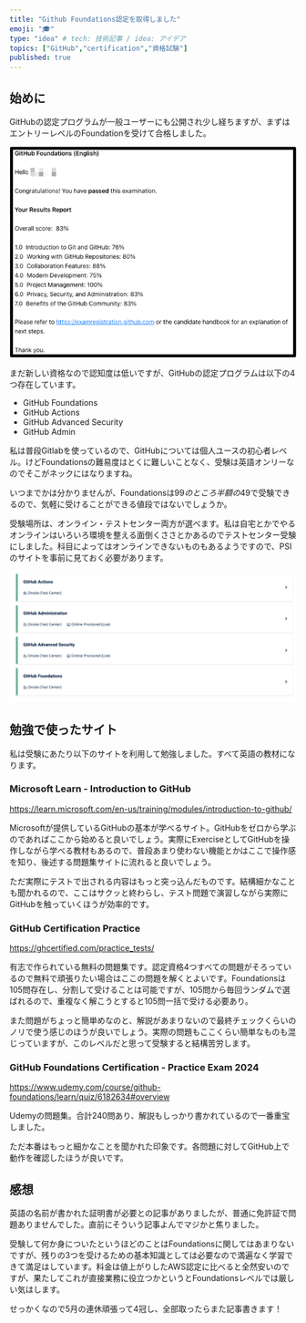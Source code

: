 ```yaml
---
title: "Github Foundations認定を取得しました"
emoji: "‍🎓"
type: "idea" # tech: 技術記事 / idea: アイデア
topics: ["GitHub","certification","資格試験"]
published: true
---
```


## 始めに

GitHubの認定プログラムが一般ユーザーにも公開され少し経ちますが、まずはエントリーレベルのFoundationを受けて合格しました。

![合格](/images/014/certificate.png)

まだ新しい資格なので認知度は低いですが、GitHubの認定プログラムは以下の4つ存在しています。

* GitHub Foundations
* GitHub Actions
* GitHub Advanced Security
* GitHub Admin

私は普段Gitlabを使っているので、GitHubについては個人ユースの初心者レベル。けどFoundationsの難易度はとくに難しいことなく、受験は英語オンリーなのでそこがネックにはなりますね。

いつまでかは分かりませんが、Foundationsは$99のところ半額の$49で受験できるので、気軽に受けることができる値段ではないでしょうか。

受験場所は、オンライン・テストセンター両方が選べます。私は自宅とかでやるオンラインはいろいろ環境を整える面倒くささとかあるのでテストセンター受験にしました。科目によってはオンラインできないものもあるようですので、PSIのサイトを事前に見ておく必要があります。

![利用可能な場所](/images/014/test-center.png)

## 勉強で使ったサイト

私は受験にあたり以下のサイトを利用して勉強しました。すべて英語の教材になります。

### Microsoft Learn - Introduction to GitHub

https://learn.microsoft.com/en-us/training/modules/introduction-to-github/

Microsoftが提供しているGitHubの基本が学べるサイト。GitHubをゼロから学ぶのであればここから始めると良いでしょう。実際にExerciseとしてGitHubを操作しながら学べる教材もあるので、普段あまり使わない機能とかはここで操作感を知り、後述する問題集サイトに流れると良いでしょう。

ただ実際にテストで出される内容はもっと突っ込んだものです。結構細かなことも聞かれるので、ここはサクッと終わらし、テスト問題で演習しながら実際にGitHubを触っていくほうが効率的です。

### GitHub Certification Practice

https://ghcertified.com/practice_tests/

有志で作られている無料の問題集です。認定資格4つすべての問題がそろっているので無料で頑張りたい場合はここの問題を解くとよいです。Foundationsは105問存在し、分割して受けることは可能ですが、105問から毎回ランダムで選ばれるので、重複なく解こうとすると105問一括で受ける必要あり。

また問題がちょっと簡単めなのと、解説があまりないので最終チェックくらいのノリで使う感じのほうが良いでしょう。実際の問題もここくらい簡単なものも混じっていますが、このレベルだと思って受験すると結構苦労します。

### GitHub Foundations Certification - Practice Exam 2024

https://www.udemy.com/course/github-foundations/learn/quiz/6182634#overview

Udemyの問題集。合計240問あり、解説もしっかり書かれているので一番重宝しました。

ただ本番はもっと細かなことを聞かれた印象です。各問題に対してGitHub上で動作を確認したほうが良いです。

## 感想

英語の名前が書かれた証明書が必要との記事がありましたが、普通に免許証で問題ありませんでした。直前にそういう記事よんでマジかと焦りました。

受験して何か身についたというほどのことはFoundationsに関してはあまりないですが、残りの3つを受けるための基本知識としては必要なので満遍なく学習できて満足はしています。料金は値上がりしたAWS認定に比べると全然安いのですが、果たしてこれが直接業務に役立つかというとFoundationsレベルでは厳しい気はします。

せっかくなので5月の連休頑張って4冠し、全部取ったらまた記事書きます！
